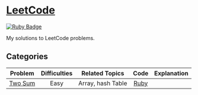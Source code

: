 # [LeetCode](https://leetcode.com/) 
[![Ruby Badge](https://img.shields.io/badge/Ruby-2.7.0-red)](#)

My solutions to LeetCode problems.

## Categories
| Problem | Difficulties | Related Topics | Code | Explanation |
|:-------:|:------------:|:--------------:|:----:|:-----------:|
| [Two Sum][1] | Easy    | Array, hash Table | [Ruby](./easy/two_sum.rb) | |

[1]: https://leetcode.com/problems/two-sum/
